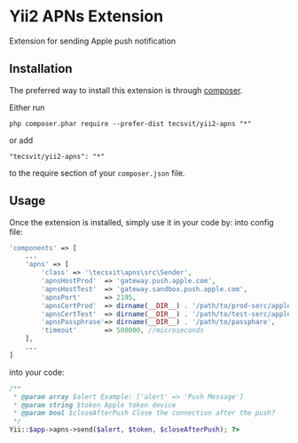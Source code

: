 Yii2 APNs Extension
===================
Extension for sending Apple push notification

Installation
------------

The preferred way to install this extension is through [composer](http://getcomposer.org/download/).

Either run

```
php composer.phar require --prefer-dist tecsvit/yii2-apns "*"
```

or add

```
"tecsvit/yii2-apns": "*"
```

to the require section of your `composer.json` file.


Usage
-----

Once the extension is installed, simply use it in your code by:
into config file:
```php
'components' => [
    ...
    'apns' => [
        'class' => '\tecsvit\apns\src\Sender',
        'apnsHostProd'  => 'gateway.push.apple.com',
        'apnsHostTest'  => 'gateway.sandbox.push.apple.com',
        'apnsPort'      => 2195,
        'apnsCertProd'  => dirname(__DIR__) . '/path/to/prod-serc/apple_push_notification_production.pem',
        'apnsCertTest'  => dirname(__DIR__) . '/path/to/test-serc/apple_push_notification_test.pem',
        'apnsPassphrase'=> dirname(__DIR__) . '/path/to/passphare',
        'timeout'       => 500000, //microseconds
    ],
    ...
]

```
into your code:
```php
/**
 * @param array $alert Example: ['alert' => 'Push Message'] 
 * @param string $token Apple token device
 * @param bool $closeAfterPush Close the connection after the push?
 */
Yii::$app->apns->send($alert, $token, $closeAfterPush); ?>

```